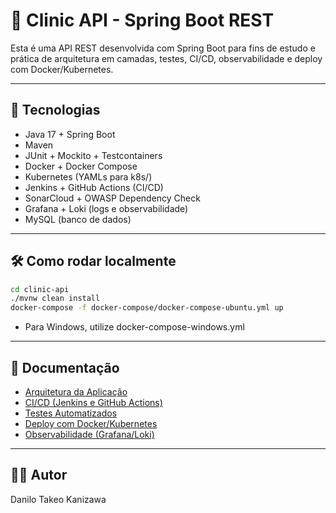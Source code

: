 # 🏥 Clinic API - Spring Boot REST

Esta é uma API REST desenvolvida com Spring Boot para fins de estudo e prática de arquitetura em camadas, testes, CI/CD, observabilidade e deploy com Docker/Kubernetes.

---

## 🚀 Tecnologias

- Java 17 + Spring Boot
- Maven
- JUnit + Mockito + Testcontainers
- Docker + Docker Compose
- Kubernetes (YAMLs para k8s/)
- Jenkins + GitHub Actions (CI/CD)
- SonarCloud + OWASP Dependency Check
- Grafana + Loki (logs e observabilidade)
- MySQL (banco de dados)

---

## 🛠️ Como rodar localmente

```bash
cd clinic-api
./mvnw clean install
docker-compose -f docker-compose/docker-compose-ubuntu.yml up
```
- Para Windows, utilize docker-compose-windows.yml

---

## 📂 Documentação

- [Arquitetura da Aplicação](clinic-api/docs/architecture.md)
- [CI/CD (Jenkins e GitHub Actions)](clinic-api/docs/ci-cd.md)
- [Testes Automatizados](clinic-api/docs/testing.md)
- [Deploy com Docker/Kubernetes](clinic-api/docs/deployment.md)
- [Observabilidade (Grafana/Loki)](clinic-api/docs/monitoring.md)

---

## 👨‍💻 Autor
Danilo Takeo Kanizawa


